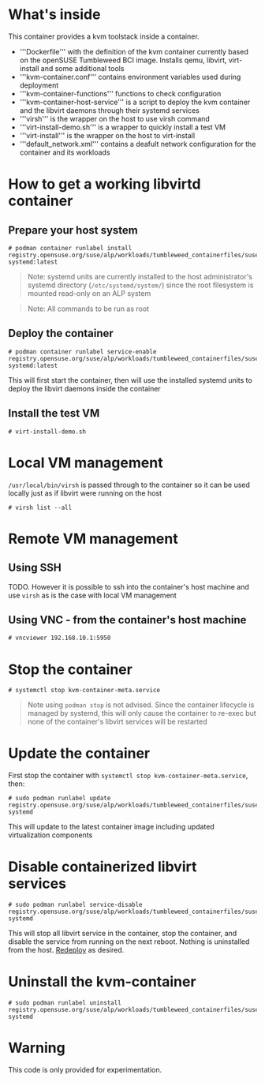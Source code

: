 # What's inside

This container provides a kvm toolstack inside a container.

* '''Dockerfile''' with the definition of the kvm container
currently based on the openSUSE Tumbleweed BCI image.
Installs qemu, libvirt, virt-install and some additional tools
* '''kvm-container.conf''' contains environment variables used during deployment
* '''kvm-container-functions''' functions to check configuration
* '''kvm-container-host-service''' is a script to deploy the kvm container and the libvirt daemons through their systemd services
* '''virsh''' is the wrapper on the host to use virsh command
* '''virt-install-demo.sh''' is a wrapper to quickly install a test VM
* '''virt-install''' is the wrapper on the host to virt-install
* '''default_network.xml''' contains a deafult network configuration for the container and its workloads

# How to get a working libvirtd container

## Prepare your host system
```
# podman container runlabel install registry.opensuse.org/suse/alp/workloads/tumbleweed_containerfiles/suse/alp/workloads/kvm-systemd:latest
```
> Note: systemd units are currently installed to the host administrator's systemd directory (`/etc/systemd/system/`) since the root filesystem is mounted read-only on an ALP system

> Note: All commands to be run as root

## Deploy the container

```
# podman container runlabel service-enable registry.opensuse.org/suse/alp/workloads/tumbleweed_containerfiles/suse/alp/workloads/kvm-systemd:latest
```
This will first start the container, then will use the installed systemd units to deploy the libvirt daemons inside the container
 
## Install the test VM

```
# virt-install-demo.sh
```

# Local VM management
`/usr/local/bin/virsh` is passed through to the container so it can be used locally just as if libvirt were running on the host
```
# virsh list --all
```

# Remote VM management

## Using SSH
TODO. However it is possible to ssh into the container's host machine and use `virsh` as is the case with local VM management
<!---* The default password for the user '''tester''' use is : "opensuse"
* The default port to access the container using ssh is '''16022'''
```
virsh -c qemu+ssh://tester@YOURHOST:16022/system
```
-->
## Using VNC - from the container's host machine
```
# vncviewer 192.168.10.1:5950
```

# Stop the container
```
# systemctl stop kvm-container-meta.service
```
> Note using `podman stop` is not advised. Since the container lifecycle is managed by systemd, this will only cause the container to re-exec but none of the container's libvirt services will be restarted

# Update the container
First stop the container with `systemctl stop kvm-container-meta.service`, then: 
```
# sudo podman runlabel update registry.opensuse.org/suse/alp/workloads/tumbleweed_containerfiles/suse/alp/workloads/kvm-systemd
```
This will update to the latest container image including updated virtualization components

# Disable containerized libvirt services
```
# sudo podman runlabel service-disable registry.opensuse.org/suse/alp/workloads/tumbleweed_containerfiles/suse/alp/workloads/kvm-systemd
```
This will stop all libvirt service in the container, stop the container, and disable the service from running on the next reboot. Nothing is uninstalled from the host. [Redeploy](README.md#deploy-the-container) as desired. 

# Uninstall the kvm-container
```
# sudo podman runlabel uninstall registry.opensuse.org/suse/alp/workloads/tumbleweed_containerfiles/suse/alp/workloads/kvm-systemd
```

# Warning

This code is only provided for experimentation.
